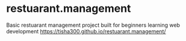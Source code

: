 # restuarant.management
Basic restuarant management project built for beginners learning web development
 https://tisha300.github.io/restuarant.management/
